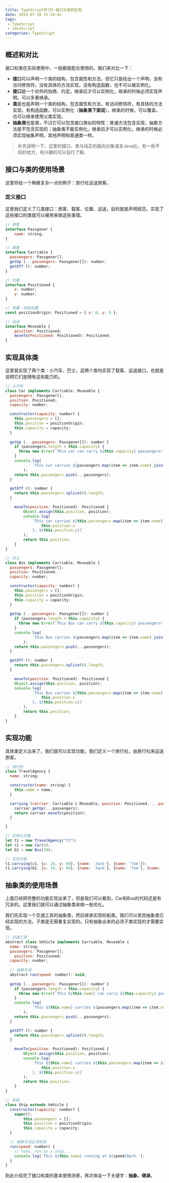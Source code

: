 ```yaml
---
title: TypeScript学习5-接口与类的应用
date: 2019-07-18 15:28:41
tags:
 - TypeScript
 - JavaScript
categories: TypeScript
---
```

## 概述和对比

接口和类在实际使用中，一般都是配合使用的。我们来对比一下：
- **接口**可以声明一个类的结构，包含属性和方法，但它只是给出一个声明，没有访问修饰符，没有具体的方法实现，没有构造函数，也不可以被实例化。
- **接口**是一个对外的协商、约定。继承后才可以实例化，继承的时候必须实现声明。可以多重继承。
- **类**是也是声明一个类的结构，包含属性和方法，有访问修饰符，有具体的方法实现，有构造函数，可以实例化（**抽象类下面说**）。继承的时候，可以覆盖，也可以继承使用父类实现。
- **抽象类**也是类，不过它可以包含接口类似的特性：普通方法包含实现，抽象方法是不包含实现的；抽象类不能实例化。继承后才可以实例化，继承的时候必须实现抽象声明，其他声明和普通类一样。

> 补充说明一下，这里的接口、类与纯正的面向对象语言Java比，有一些不同的地方，有兴趣的可以自行了解。

## 接口与类的使用场景
这里将给一个稍微复杂一点的例子：旅行社运送旅客。  

### 定义接口

这里我们定义了几类接口：旅客、载客、位置、运送，目的就是声明规范，实现了这些接口的类就可以被用来做这些事情。
```javascript
// 旅客
interface Passgener {
	name: string;
}

// 载客
interface Carriable {
  passengers: Passgener[];
  getUp (...passengers: Passgener[]): number;
  getOff (): number;
}

// 位置
interface Positioned {
	x: number;
	y: number;
}

// 常量：初始位置
const positionOrigin: Positioned = { x: 0, y: 0 };

// 运送
interface Moveable {
	position: Positioned;
	moveTo(Positioned: Positioned): Positioned;
}
```

## 实现具体类

这里我实现了两个类：小汽车、巴士，这两个类均实现了载客、运送接口，也就是说明它们是拥有这些能力的。

```javascript
// 小汽车
class Car implements Carriable, Moveable {
  passengers: Passgener[];
  position: Positioned;
  capacity: number;

  constructor(capacity: number) {
	this.passengers = [];
	this.position = positionOrigin;
	this.capacity = capacity;
  }
  
  getUp (...passengers: Passgener[]): number {
    if (passengers.length > this.capacity) {
      throw new Error(`This car can carry ${this.capacity} passengers!`);
    }
    console.log(
			`This car carries ${passengers.map(item => item.name).join(',')}`
		);
    return this.passengers.push(...passengers);
  }

  getOff (): number {
    return this.passengers.splice(0).length;
  }

	moveTo(position: Positioned): Positioned {
		Object.assign(this.position, position);
		console.log(
			`This car carries ${this.passengers.map(item => item.name).join(',')} to [${
				this.position.x
			}, ${this.position.y}]`
		);
		return this.position;
	}
}

// 巴士
class Bus implements Carriable, Moveable {
  passengers: Passgener[];
  position: Positioned;
  capacity: number;

  constructor(capacity: number) {
	this.passengers = [];
	this.position = positionOrigin;
	this.capacity = capacity;
  }
  
  getUp (...passengers: Passgener[]): number {
    if (passengers.length > this.capacity) {
      throw new Error(`This Bus can carry ${this.capacity} passengers!`);
    }
    console.log(
			`This Bus carries ${passengers.map(item => item.name).join(',')}`
		);
    return this.passengers.push(...passengers);
  }

  getOff (): number {
    return this.passengers.splice(0).length;
  }

	moveTo(position: Positioned): Positioned {
    Object.assign(this.position, position);
    console.log(
			`This Bus carries ${this.passengers.map(item => item.name).join(',')} to [${
				this.position.x
			}, ${this.position.y}]`
		);
		return this.position;
	}
}
```

## 实现功能

具体类定义出来了，我们就可以实现功能，我们定义一个旅行社，由旅行社来运送旅客。
```javascript
// 旅行社
class TravelAgency {
  name: string;

  constructor(name: string) {
    this.name = name;
  }

  carrying (carrier: Carriable & Moveable, position: Positioned, ...passengers: Passgener[]): Positioned {
    carrier.getUp(...passengers);
    return carrier.moveTo(position);
  }

}

// 实例化对象
let t1 = new TravelAgency("t1");
let c1 = new Car(4);
let b1 = new Bus(30);

// 实现功能
t1.carrying(c1, {x: 10, y: 60}, {name: 'Jack'}, {name: 'Tom'});
t1.carrying(b1, {x: 10, y: 60}, {name: 'Jack'}, {name: 'Tom'}, {name: 'Mary'}, {name: 'Joe'});
```

## 抽象类的使用场景

上面已经把完整的功能实现出来了，但是我们可以看到，Car和Bus的代码还是有冗余的。这里我们就可以通过抽象类来做一些优化。

我们先实现一个交通工具的抽象类，然后继承实现轮船类。我们可以发现抽象类已经实现的方法，子类是无需重复实现的。只有抽象出来的必须子类实现的才需要实现。

```javascript
// 交通工具
abstract class Vehicle implements Carriable, Moveable {
  name: string;
  passengers: Passgener[];
	position: Positioned;
  capacity: number;
  
  // 抽象方法
  abstract run(speed: number): void;
  
  getUp (...passengers: Passgener[]): number {
    if (passengers.length > this.capacity) {
      throw new Error(`This ${this.name} can carry ${this.capacity} passengers!`);
    }
    console.log(
			`This ${this.name} carries ${passengers.map(item => item.name).join(',')}`
		);
    return this.passengers.push(...passengers);
  }

  getOff (): number {
    return this.passengers.splice(0).length;
  }

	moveTo(position: Positioned): Positioned {
		Object.assign(this.position, position);
		console.log(
			`This ${this.name} carries ${this.passengers.map(item => item.name).join(',')} to [${
				this.position.x
			}, ${this.position.y}]`
		);
		return this.position;
	}
}

// 轮船
class Ship extends Vehicle {
  constructor(capacity: number) {
    super();
		this.passengers = [];
		this.position = positionOrigin;
		this.capacity = capacity;
  }

  // 抽象方法必须实现 
  run(speed: number) {
    // todo, run as a ship...
    console.log(`This ${this.name} running at ${speed}km/h.`);
  }
}
```

到此介绍完了接口和类的基本使用场景，再次体会一下关键字：**抽象、继承**。
